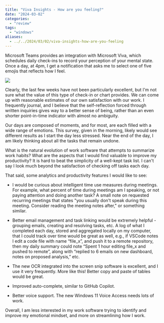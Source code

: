 ```yaml
---
title: "Viva Insights - How are you feeling?"
date: "2024-03-02"
categories:
  - "review"
tags:
  - "windows"
aliases:
  - ../../2024/03/02/viva-insights-how-are-you-feeling
---
```


Microsoft Teams provides an integration with Microsoft Viva, which schedules daily check-ins to record your perception of your mental state. Once a day, at 4pm, I get a notification that asks me to select one of five emojis that reflects how I feel.

![](https://laggingindicators.wordpress.com/wp-content/uploads/2024/02/image-12.png?w=936)

Clearly, the last few weeks have not been particularly excellent, but I'm not sure what the value of this type of check-in or chart provides. We can come up with reasonable estimates of our own satisfaction with our work. I frequently journal, and I believe that the self-reflection forced through written inquiries gives way to a better sense of being, rather than an even shorter point-in-time indicator with almost no ambiguity.

Our days are composed of moments, and for most, are each filled with a wide range of emotions. This survey, given in the morning, likely would see different results as I start the day less stressed. Near the end of the day, I am likely thinking about all the tasks that remain undone.

What is the natural evolution of work software that attempts to summarize work habits? What are the aspects that I would find valuable to improve my productivity? It is hard to beat the simplicity of a well-kept task list. I can't say I look much beyond the satisfaction of checking off tasks each day.

That said, some analytics and productivity features I would like to see:

- I would be curious about intelligent time use measures during meetings. For example, what percent of time during meetings am I speaking, or not paying attention and doing another task? A small note on requested recurring meetings that states "you usually don't speak during this meeting. Consider reading the meeting notes after," or something similar.

- Better email management and task linking would be extremely helpful - grouping emails, creating and resolving tasks, etc. A log of what I completed each day, stored and aggregated locally on my computer, that I could track over time would be great as well, e.g., if VSCode notes I edit a code file with name “file_x”, and push it to a remote repository, then my daily summary could note “Spent 1 hour editing file_x and pushed to remote”, along with “replied to 6 emails on new dashboard, notes on proposed analysis,” etc.

- The new OCR integrated into the screen snip software is excellent, and I use it very frequently. More like this! Better copy and paste of tables would be great.

- Improved auto-complete, similar to GitHub Copilot.

- Better voice support. The new Windows 11 Voice Access needs lots of work.

Overall, I am less interested in my work software trying to identify and improve my emotional mindset, and more on streamlining how I work.
